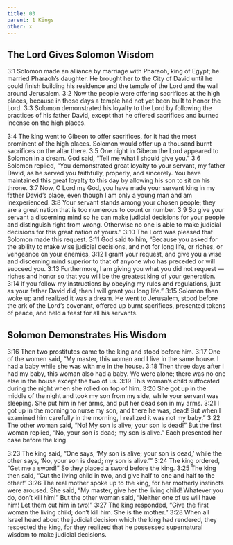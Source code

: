 ```yaml
---
title: 03
parent: 1 Kings
other: x
---
```


## The Lord Gives Solomon Wisdom

<a name="3:1">3:1</a> Solomon made an alliance by marriage with Pharaoh, king of Egypt; he married Pharaoh’s daughter. He brought her to the City of David until he could finish building his residence and the temple of the Lord and the wall around Jerusalem. <a name="3:2">3:2</a> Now the people were offering sacrifices at the high places, because in those days a temple had not yet been built to honor the Lord. <a name="3:3">3:3</a> Solomon demonstrated his loyalty to the Lord by following the practices of his father David, except that he offered sacrifices and burned incense on the high places.

<a name="3:4">3:4</a> The king went to Gibeon to offer sacrifices, for it had the most prominent of the high places. Solomon would offer up a thousand burnt sacrifices on the altar there. <a name="3:5">3:5</a> One night in Gibeon the Lord appeared to Solomon in a dream. God said, “Tell me what I should give you.” <a name="3:6">3:6</a> Solomon replied, “You demonstrated great loyalty to your servant, my father David, as he served you faithfully, properly, and sincerely. You have maintained this great loyalty to this day by allowing his son to sit on his throne. <a name="3:7">3:7</a> Now, O Lord my God, you have made your servant king in my father David’s place, even though I am only a young man and am inexperienced. <a name="3:8">3:8</a> Your servant stands among your chosen people; they are a great nation that is too numerous to count or number. <a name="3:9">3:9</a> So give your servant a discerning mind so he can make judicial decisions for your people and distinguish right from wrong. Otherwise no one is able to make judicial decisions for this great nation of yours.” <a name="3:10">3:10</a> The Lord was pleased that Solomon made this request. <a name="3:11">3:11</a> God said to him, “Because you asked for the ability to make wise judicial decisions, and not for long life, or riches, or vengeance on your enemies, <a name="3:12">3:12</a> I grant your request, and give you a wise and discerning mind superior to that of anyone who has preceded or will succeed you. <a name="3:13">3:13</a> Furthermore, I am giving you what you did not request — riches and honor so that you will be the greatest king of your generation. <a name="3:14">3:14</a> If you follow my instructions by obeying my rules and regulations, just as your father David did, then I will grant you long life.” <a name="3:15">3:15</a> Solomon then woke up and realized it was a dream. He went to Jerusalem, stood before the ark of the Lord’s covenant, offered up burnt sacrifices, presented tokens of peace, and held a feast for all his servants.

## Solomon Demonstrates His Wisdom

<a name="3:16">3:16</a> Then two prostitutes came to the king and stood before him. <a name="3:17">3:17</a> One of the women said, “My master, this woman and I live in the same house. I had a baby while she was with me in the house. <a name="3:18">3:18</a> Then three days after I had my baby, this woman also had a baby. We were alone; there was no one else in the house except the two of us. <a name="3:19">3:19</a> This woman’s child suffocated during the night when she rolled on top of him. <a name="3:20">3:20</a> She got up in the middle of the night and took my son from my side, while your servant was sleeping. She put him in her arms, and put her dead son in my arms. <a name="3:21">3:21</a> I got up in the morning to nurse my son, and there he was, dead! But when I examined him carefully in the morning, I realized it was not my baby.” <a name="3:22">3:22</a> The other woman said, “No! My son is alive; your son is dead!” But the first woman replied, “No, your son is dead; my son is alive.” Each presented her case before the king.

<a name="3:23">3:23</a> The king said, “One says, ‘My son is alive; your son is dead,’ while the other says, ‘No, your son is dead; my son is alive.’” <a name="3:24">3:24</a> The king ordered, “Get me a sword!” So they placed a sword before the king. <a name="3:25">3:25</a> The king then said, “Cut the living child in two, and give half to one and half to the other!” <a name="3:26">3:26</a> The real mother spoke up to the king, for her motherly instincts were aroused. She said, “My master, give her the living child! Whatever you do, don’t kill him!” But the other woman said, “Neither one of us will have him! Let them cut him in two!” <a name="3:27">3:27</a> The king responded, “Give the first woman the living child; don’t kill him. She is the mother.” <a name="3:28">3:28</a> When all Israel heard about the judicial decision which the king had rendered, they respected the king, for they realized that he possessed supernatural wisdom to make judicial decisions.
